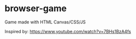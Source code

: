 # browser-game
Game made with HTML Canvas/CSS/JS

Inspired by: 
https://www.youtube.com/watch?v=7BHs1BzA4fs
